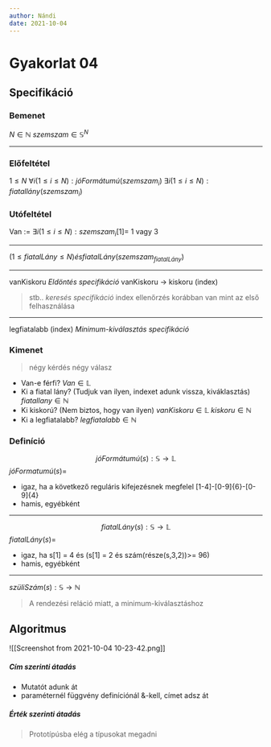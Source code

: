 ```yaml
---
author: Nándi
date: 2021-10-04
---
```

# Gyakorlat 04
 

## Specifikáció
### Bemenet
$N\in\mathbb{N}$
$szemszam\in\mathbb{S}^N$
***
### Előfeltétel
$1\leq N$
$\forall i (1 \leq i \leq N): jóFormátumú(szemszam_i)$
$\exists i(1\leq i\leq N): fiatallány(szemszam_i)$

### Utófeltétel
Van := $\exists i (1 \leq i \leq N): szemszam_i[1] =$ 1 vagy 3
***
$(1 \leq fiatalLány \leq N) és fiatalLány(szemszam_{fiatalLány})$
 ***
 vanKiskoru  *Eldöntés specifikáció*
 vanKiskoru $\rightarrow$ kiskoru (index)
> stb.. *keresés specifikáció*
> index ellenőrzés korábban van mint az első felhasználása
***
legfiatalabb (index) *Minimum-kiválasztás specifikáció*

### Kimenet
> négy kérdés négy válasz
- Van-e férfi?
	$Van\in\mathbb{L}$
- Ki a fiatal lány? (Tudjuk van ilyen, indexet adunk vissza, kiváklasztás)
 	$fiatallany\in\mathbb{N}$
- Ki kiskorú? (Nem biztos, hogy van ilyen)
	$vanKiskoru\in\mathbb{L}$
	$kiskoru\in\mathbb{N}$
- Ki a legfiatalabb?
	$legfiatalabb\in\mathbb{N}$

### Definíció
$$jóFormátumú(s):\mathbb{S}\rightarrow\mathbb{L}$$
$jóFormatumú(s)=$
- igaz, ha  a következő reguláris kifejezésnek megfelel
	\[1-4]-\[0-9]{6}-\[0-9]{4}
- hamis, egyébként 
***
$$fiatalLány(s):\mathbb{S}\rightarrow\mathbb{L}$$
$fiatalLány(s)=$
- igaz, ha s\[1] = 4 és  (s\[1] = 2 és szám(része(s,3,2))>= 96)
- hamis, egyébként 
***
$szüliSzám(s):\mathbb{S}\rightarrow\mathbb{N}$
> A rendezési reláció miatt, a minimum-kiválasztáshoz

## Algoritmus
![[Screenshot from 2021-10-04 10-23-42.png]]

##### Cím szerinti átadás
- Mutatót adunk át
- paraméternél függvény definíciónál &-kell, címet adsz át
##### Érték szerinti átadás

> Prototípúsba elég a típusokat megadni 